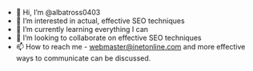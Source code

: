 - 👋 Hi, I’m @albatross0403 
- 👀 I’m interested in actual, effective SEO techniques
- 🌱 I’m currently learning everything I can
- 💞️ I’m looking to collaborate on effective SEO techniques
- 📫 How to reach me - webmaster@inetonline.com and more effective ways to communicate can be discussed.

<!---
albatross0403/albatross0403 is a ✨ special ✨ repository because its `README.md` (this file) appears on your GitHub profile.
You can click the Preview link to take a look at your changes.
--->
